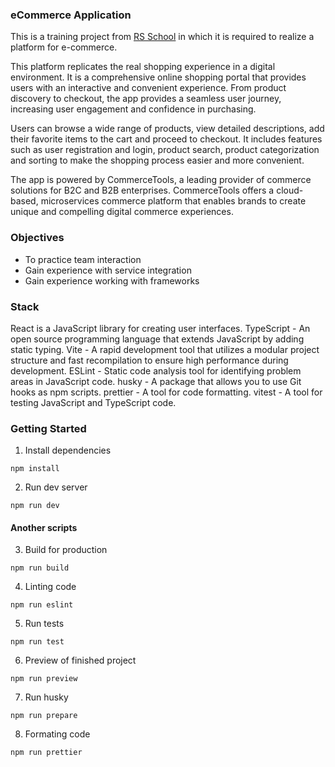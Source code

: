 ### eCommerce Application
This is a training project from [RS School](https://rs.school/) in which it is required to realize a platform for e-commerce.

This platform replicates the real shopping experience in a digital environment. It is a comprehensive online shopping portal that provides users with an interactive and convenient experience. From product discovery to checkout, the app provides a seamless user journey, increasing user engagement and confidence in purchasing.

Users can browse a wide range of products, view detailed descriptions, add their favorite items to the cart and proceed to checkout. It includes features such as user registration and login, product search, product categorization and sorting to make the shopping process easier and more convenient.

The app is powered by CommerceTools, a leading provider of commerce solutions for B2C and B2B enterprises. CommerceTools offers a cloud-based, microservices commerce platform that enables brands to create unique and compelling digital commerce experiences.

### Objectives
- To practice team interaction
- Gain experience with service integration
- Gain experience working with frameworks

### Stack
React is a JavaScript library for creating user interfaces.
TypeScript - An open source programming language that extends JavaScript by adding static typing.
Vite - A rapid development tool that utilizes a modular project structure and fast recompilation to ensure high performance during development.
ESLint - Static code analysis tool for identifying problem areas in JavaScript code.
husky - A package that allows you to use Git hooks as npm scripts.
prettier - A tool for code formatting.
vitest - A tool for testing JavaScript and TypeScript code.

### Getting Started

1. Install dependencies

```
npm install
```

2. Run dev server

```
npm run dev
```

#### Another scripts

3. Build for production

```
npm run build
```

4. Linting code

```
npm run eslint
```

5. Run tests

```
npm run test
```

6. Preview of finished project

```
npm run preview
```

7. Run husky

```
npm run prepare
```

8. Formating code 

```
npm run prettier
```